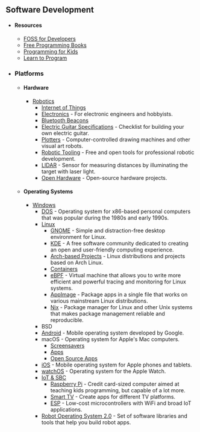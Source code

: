 ## Software Development
- #### Resources
  - [FOSS for Developers](https://github.com/tvvocold/FOSS-for-Dev#readme)
  - [Free Programming Books](https://github.com/EbookFoundation/free-programming-books#readme)
  - [Programming for Kids](https://github.com/HollyAdele/awesome-programming-for-kids#readme)
  - [Learn to Program](https://github.com/karlhorky/learn-to-program#readme)
- ### Platforms
  - #### Hardware
  	- [Robotics](https://github.com/Kiloreux/awesome-robotics#readme)
		- [Internet of Things](https://github.com/HQarroum/awesome-iot#readme)
		- [Electronics](https://github.com/kitspace/awesome-electronics#readme) - For electronic engineers and hobbyists.
		- [Bluetooth Beacons](https://github.com/rabschi/awesome-beacon#readme)
		- [Electric Guitar Specifications](https://github.com/gitfrage/guitarspecs#readme) - Checklist for building your own electric guitar.
		- [Plotters](https://github.com/beardicus/awesome-plotters#readme) - Computer-controlled drawing machines and other visual art robots.
		- [Robotic Tooling](https://github.com/protontypes/awesome-robotic-tooling#readme) - Free and open tools for professional robotic development.
		- [LIDAR](https://github.com/szenergy/awesome-lidar#readme) - Sensor for measuring distances by illuminating the target with laser light.
		- [Open Hardware](https://github.com/delftopenhardware/awesome-open-hardware#readme) - Open-source hardware projects.
  - #### Operating Systems
  	- [Windows](https://github.com/Awesome-Windows/Awesome#readme)
		- [DOS](https://github.com/balintkissdev/awesome-dos#readme) - Operating system for x86-based personal computers that was popular during the 1980s and early 1990s.
		- [Linux](https://github.com/inputsh/awesome-linux#readme)
			- [GNOME](https://github.com/Kazhnuz/awesome-gnome#readme) - Simple and distraction-free desktop environment for Linux.
			- [KDE](https://github.com/francoism90/awesome-kde#readme) - A free software community dedicated to creating an open and user-friendly computing experience.
			- [Arch-based Projects](https://github.com/PandaFoss/Awesome-Arch#readme) - Linux distributions and projects based on Arch Linux.
			- [Containers](https://github.com/Friz-zy/awesome-linux-containers#readme)
			- [eBPF](https://github.com/zoidbergwill/awesome-ebpf#readme) - Virtual machine that allows you to write more efficient and powerful tracing and monitoring for Linux systems.
			- [AppImage](https://github.com/AppImage/awesome-appimage#readme) - Package apps in a single file that works on various mainstream Linux distributions.
			- [Nix](https://github.com/nix-community/awesome-nix#readme) - Package manager for Linux and other Unix systems that makes package management reliable and reproducible.
		- BSD
		- [Android](https://github.com/JStumpp/awesome-android#readme) - Mobile operating system developed by Google.
		- macOS - Operating system for Apple's Mac computers.
			- [Screensavers](https://github.com/agarrharr/awesome-macos-screensavers#readme)
			- [Apps](https://github.com/jaywcjlove/awesome-mac#readme)
			- [Open Source Apps](https://github.com/serhii-londar/open-source-mac-os-apps#readme)
		- [iOS](https://github.com/vsouza/awesome-ios#readme) - Mobile operating system for Apple phones and tablets.
		- [watchOS](https://github.com/yenchenlin/awesome-watchos#readme) - Operating system for the Apple Watch.
		- [IoT & SBC](https://github.com/weblancaster/awesome-IoT-hybrid#readme)
			- [Raspberry Pi](https://github.com/thibmaek/awesome-raspberry-pi#readme) - Credit card-sized computer aimed at teaching kids programming, but capable of a lot more.
			- [Smart TV](https://github.com/vitalets/awesome-smart-tv#readme) - Create apps for different TV platforms.
			- [ESP](https://github.com/agucova/awesome-esp#readme) - Low-cost microcontrollers with WiFi and broad IoT applications.
		- [Robot Operating System 2.0](https://github.com/fkromer/awesome-ros2#readme) - Set of software libraries and tools that help you build robot apps.

